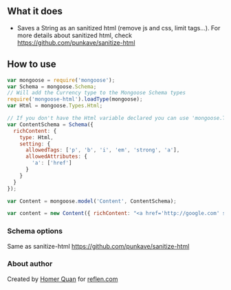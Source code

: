 ## What it does

* Saves a String as an sanitized html (remove js and css, limit tags...). For more details about sanitized html, check https://github.com/punkave/sanitize-html

## How to use

```JavaScript
var mongoose = require('mongoose');
var Schema = mongoose.Schema;
// Will add the Currency type to the Mongoose Schema types
require('mongoose-html').loadType(mongoose);
var Html = mongoose.Types.Html;

// If you don't have the Html variable declared you can use 'mongoose.Types.Html'
var ContentSchema = Schema({
  richContent: {
    type: Html,
    setting: {
      allowedTags: ['p', 'b', 'i', 'em', 'strong', 'a'],
      allowedAttributes: {
        'a': ['href']
      }
    }
  }
});

var Content = mongoose.model('Content', ContentSchema);

var content = new Content({ richContent: "<a href='http://google.com' style='display:block'>google</a>" });

```
### Schema options
Same as sanitize-html https://github.com/punkave/sanitize-html


### About author
Created by [Homer Quan](http://homerquan.com) for [reflen.com](http://www.reflen.com)

